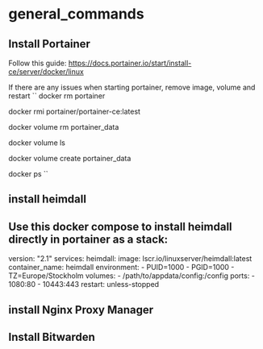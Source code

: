 # general_commands
## Install Portainer
Follow this guide: https://docs.portainer.io/start/install-ce/server/docker/linux

If there are any issues when starting portainer, remove image, volume and restart 
``
docker rm portainer

docker rmi portainer/portainer-ce:latest

docker volume rm portainer_data

docker volume ls

docker volume create portainer_data

docker ps
``
## install heimdall

Use this docker compose to install heimdall directly in portainer as a stack: 
---
version: "2.1"
services:
  heimdall:
    image: lscr.io/linuxserver/heimdall:latest
    container_name: heimdall
    environment:
      - PUID=1000
      - PGID=1000
      - TZ=Europe/Stockholm
    volumes:
      - /path/to/appdata/config:/config
    ports:
      - 1080:80
      - 10443:443
    restart: unless-stopped

  ## install Nginx Proxy Manager 

  ## Install Bitwarden

  
